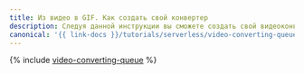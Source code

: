 ```yaml
---
title: Из видео в GIF. Как создать свой конвертер
description: Следуя данной инструкции вы сможете создать свой видеоконвертер с использованием утилиты FFmpeg и сервиса {{ message-queue-full-name }}. Руководство предназначено для пользователей Linux и macOS.
canonical: '{{ link-docs }}/tutorials/serverless/video-converting-queue'
---
```


{% include [video-converting-queue](../../_tutorials/serverless/video-converting-queue.md) %}
